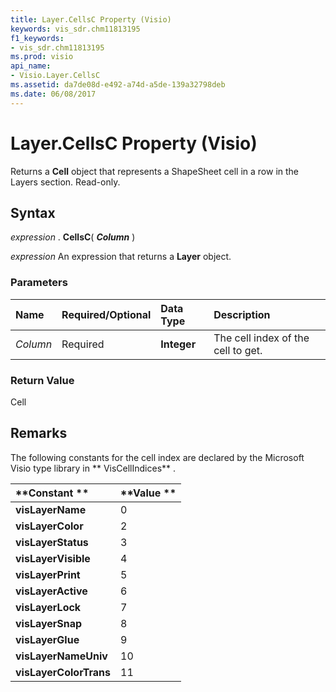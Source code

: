 ```yaml
---
title: Layer.CellsC Property (Visio)
keywords: vis_sdr.chm11813195
f1_keywords:
- vis_sdr.chm11813195
ms.prod: visio
api_name:
- Visio.Layer.CellsC
ms.assetid: da7de08d-e492-a74d-a5de-139a32798deb
ms.date: 06/08/2017
---
```



# Layer.CellsC Property (Visio)

Returns a  **Cell** object that represents a ShapeSheet cell in a row in the Layers section. Read-only.


## Syntax

 _expression_ . **CellsC**( **_Column_** )

 _expression_ An expression that returns a **Layer** object.


### Parameters



|**Name**|**Required/Optional**|**Data Type**|**Description**|
|:-----|:-----|:-----|:-----|
| _Column_|Required| **Integer**|The cell index of the cell to get.|

### Return Value

Cell


## Remarks

The following constants for the cell index are declared by the Microsoft Visio type library in ** VisCellIndices** .



|**Constant **|**Value **|
|:-----|:-----|
| **visLayerName**|0 |
| **visLayerColor**|2 |
| **visLayerStatus**|3 |
| **visLayerVisible**|4 |
| **visLayerPrint**|5 |
| **visLayerActive**|6 |
| **visLayerLock**|7 |
| **visLayerSnap**|8 |
| **visLayerGlue**|9 |
| **visLayerNameUniv**|10 |
| **visLayerColorTrans**|11|

